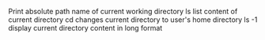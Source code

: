 Print absolute path name of current working directory
ls list content of current directory
cd changes current directory to user's home directory
ls -1 display current directory content in long format 

